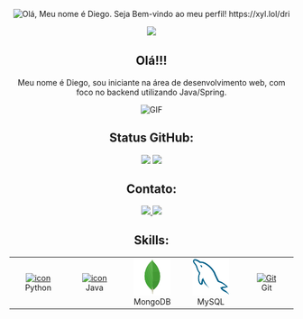 <p align="center">
  <img src="https://readme-typing-svg.demolab.com?font=Operator+Mono&size=37&duration=2800&pause=2000&color=FAFAFA&center=true&vCenter=true&width=940&height=50&lines=Seja Bem-vindo+ao+meu+Perfil!" alt="Olá, Meu nome é Diego. Seja Bem-vindo ao meu perfil!">
  https://xyl.lol/dri
</p>

<p align="center">
  <img src="assests/borderseperator.gif">
</p>

<h2 align="center">Olá!!!</h2>

<p align="center">Meu nome é Diego, sou iniciante na área de desenvolvimento web, com foco no backend utilizando Java/Spring.</p>

<p align="center">
  <img src="https://media1.giphy.com/media/VF0WIRjfwvFERopBFY/giphy.gif?cid=ecf05e47qrjrv4u5b266sakhlw9j11v9mdtoqb54mf29xyzu&ep=v1_gifs_related&rid=giphy.gif&ct=g" alt="GIF" width="400" height="300">
</p>

<h2 align="center">Status GitHub:</h2>
<p align="center">
  <img src="http://github-profile-summary-cards.vercel.app/api/cards/repos-per-language?username=01Dri&theme=monokai">
  <img src="http://github-profile-summary-cards.vercel.app/api/cards/most-commit-language?username=01Dri&theme=monokai">
</p>

<h2 align="center">Contato:</h2>

<p align="center">
  <a id="twitter" href="https://twitter.com/dri_dev">
    <img src="https://img.shields.io/badge/Twitter-1DA1F2?style=for-the-badge&logo=twitter&logoColor=white"/>
  </a>
  <a id="linkedin" href="https://www.linkedin.com/in/diego-henrique-a38760274/">
    <img src="https://img.shields.io/badge/LinkedIn-0077B5?style=for-the-badge&logo=linkedin&logoColor=white"/>
  </a>
</p>

<h2 align="center">Skills:</h2>

<p align="center">
  <table align="center">
    <tr>
      <td align="center" width="100">
        <a href="#macropower-tech">
          <img src="https://techstack-generator.vercel.app/python-icon.svg" alt="icon" width="65" height="65" />
        </a>
        <br>Python
      </td>
      <td align="center" width="100">
        <a href="#macropower-tech">
          <img src="https://techstack-generator.vercel.app/java-icon.svg" alt="icon" width="65" height="65" />
        </a>
        <br>Java
      </td>
      <td align="center" width="100">
        <a href="#mongodb">
          <img src="https://raw.githubusercontent.com/devicons/devicon/master/icons/mongodb/mongodb-original.svg" alt="icon" width="65" height="65" />
        </a>
        <br>MongoDB
      </td>
      <td align="center" width="100">
        <a href="#mysql" >
          <img src="https://raw.githubusercontent.com/devicons/devicon/master/icons/mysql/mysql-original.svg" alt="icon" width="65" height="65" />
        </a>
        <br>MySQL
      </td>
      <td align="center" width="100">
        <a href="#git" >
          <img src="https://upload.wikimedia.org/wikipedia/commons/thumb/3/3f/Git_icon.svg/1200px-Git_icon.svg.png" width="48" height="48" alt="Git" />
        </a>
        <br>Git
      </td>
    </tr>
  </table>
</p>
